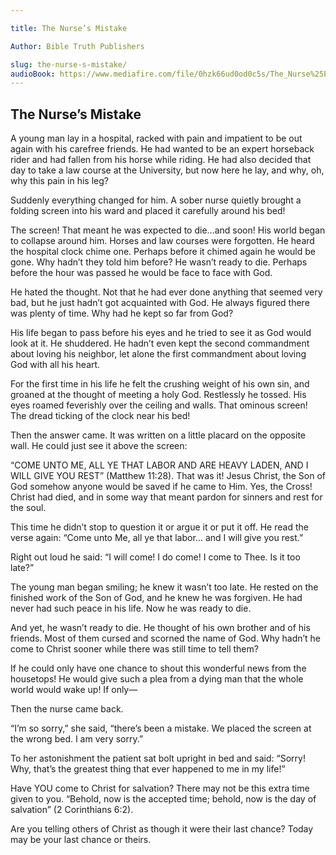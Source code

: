 ```yaml
---

title: The Nurse’s Mistake

Author: Bible Truth Publishers

slug: the-nurse-s-mistake/
audioBook: https://www.mediafire.com/file/0hzk66ud0od0c5s/The_Nurse%25E2%2580%2599s_Mistake.mp3/file
---
```




## The Nurse’s Mistake

A young man lay in a hospital, racked with pain and impatient to be out again with his carefree friends. He had wanted to be an expert horseback rider and had fallen from his horse while riding. He had also decided that day to take a law course at the University, but now here he lay, and why, oh, why this pain in his leg?

Suddenly everything changed for him. A sober nurse quietly brought a folding screen into his ward and placed it carefully around his bed!

The screen! That meant he was expected to die…and soon! His world began to collapse around him. Horses and law courses were forgotten. He heard the hospital clock chime one. Perhaps before it chimed again he would be gone. Why hadn’t they told him before? He wasn’t ready to die. Perhaps before the hour was passed he would be face to face with God.

He hated the thought. Not that he had ever done anything that seemed very bad, but he just hadn’t got acquainted with God. He always figured there was plenty of time. Why had he kept so far from God?

His life began to pass before his eyes and he tried to see it as God would look at it. He shuddered. He hadn’t even kept the second commandment about loving his neighbor, let alone the first commandment about loving God with all his heart.

For the first time in his life he felt the crushing weight of his own sin, and groaned at the thought of meeting a holy God. Restlessly he tossed. His eyes roamed feverishly over the ceiling and walls. That ominous screen! The dread ticking of the clock near his bed!

Then the answer came. It was written on a little placard on the opposite wall. He could just see it above the screen:

“COME UNTO ME, ALL YE THAT LABOR AND ARE HEAVY LADEN, AND I WILL GIVE YOU REST” (Matthew 11:28). That was it! Jesus Christ, the Son of God somehow anyone would be saved if he came to Him. Yes, the Cross! Christ had died, and in some way that meant pardon for sinners and rest for the soul.

This time he didn’t stop to question it or argue it or put it off. He read the verse again: “Come unto Me, all ye that labor… and I will give you rest.”

Right out loud he said: “I will come! I do come! I come to Thee. Is it too late?”

The young man began smiling; he knew it wasn’t too late. He rested on the finished work of the Son of God, and he knew he was forgiven. He had never had such peace in his life. Now he was ready to die.

And yet, he wasn’t ready to die. He thought of his own brother and of his friends. Most of them cursed and scorned the name of God. Why hadn’t he come to Christ sooner while there was still time to tell them?

If he could only have one chance to shout this wonderful news from the housetops! He would give such a plea from a dying man that the whole world would wake up! If only—

Then the nurse came back.

“I’m so sorry,” she said, “there’s been a mistake. We placed the screen at the wrong bed. I am very sorry.”

To her astonishment the patient sat bolt upright in bed and said: “Sorry! Why, that’s the greatest thing that ever happened to me in my life!”

Have YOU come to Christ for salvation? There may not be this extra time given to you. “Behold, now is the accepted time; behold, now is the day of salvation” (2 Corinthians 6:2).

Are you telling others of Christ as though it were their last chance? Today may be your last chance or theirs.